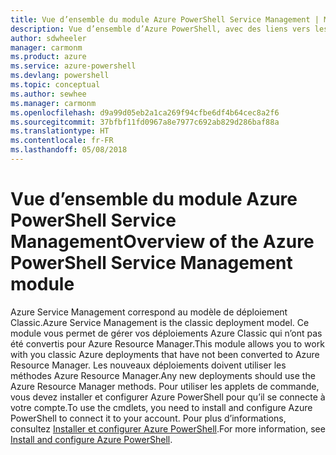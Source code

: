 ```yaml
---
title: Vue d’ensemble du module Azure PowerShell Service Management | Microsoft Docs
description: Vue d’ensemble d’Azure PowerShell, avec des liens vers les procédures d’installation et de configuration.
author: sdwheeler
manager: carmonm
ms.product: azure
ms.service: azure-powershell
ms.devlang: powershell
ms.topic: conceptual
ms.author: sewhee
ms.manager: carmonm
ms.openlocfilehash: d9a99d05eb2a1ca269f94cfbe6df4b64cec8a2f6
ms.sourcegitcommit: 37bfbf11fd0967a8e7977c692ab829d286baf88a
ms.translationtype: HT
ms.contentlocale: fr-FR
ms.lasthandoff: 05/08/2018
---
```

# <a name="overview-of-the-azure-powershell-service-management-module"></a><span data-ttu-id="901d0-103">Vue d’ensemble du module Azure PowerShell Service Management</span><span class="sxs-lookup"><span data-stu-id="901d0-103">Overview of the Azure PowerShell Service Management module</span></span>

<span data-ttu-id="901d0-104">Azure Service Management correspond au modèle de déploiement Classic.</span><span class="sxs-lookup"><span data-stu-id="901d0-104">Azure Service Management is the classic deployment model.</span></span> <span data-ttu-id="901d0-105">Ce module vous permet de gérer vos déploiements Azure Classic qui n’ont pas été convertis pour Azure Resource Manager.</span><span class="sxs-lookup"><span data-stu-id="901d0-105">This module allows you to work with you classic Azure deployments that have not been converted to Azure Resource Manager.</span></span> <span data-ttu-id="901d0-106">Les nouveaux déploiements doivent utiliser les méthodes Azure Resource Manager.</span><span class="sxs-lookup"><span data-stu-id="901d0-106">Any new deployments should use the Azure Resource Manager methods.</span></span> <span data-ttu-id="901d0-107">Pour utiliser les applets de commande, vous devez installer et configurer Azure PowerShell pour qu’il se connecte à votre compte.</span><span class="sxs-lookup"><span data-stu-id="901d0-107">To use the cmdlets, you need to install and configure Azure PowerShell to connect it to your account.</span></span> <span data-ttu-id="901d0-108">Pour plus d’informations, consultez [Installer et configurer Azure PowerShell](install-azure-ps.md).</span><span class="sxs-lookup"><span data-stu-id="901d0-108">For more information, see [Install and configure Azure PowerShell](install-azure-ps.md).</span></span>
